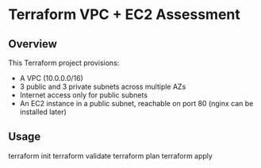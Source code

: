 # Terraform VPC + EC2 Assessment

## Overview
This Terraform project provisions:
- A VPC (10.0.0.0/16)  
- 3 public and 3 private subnets across multiple AZs  
- Internet access only for public subnets  
- An EC2 instance in a public subnet, reachable on port 80 (nginx can be installed later)  

## Usage

terraform init
terraform validate
terraform plan
terraform apply
